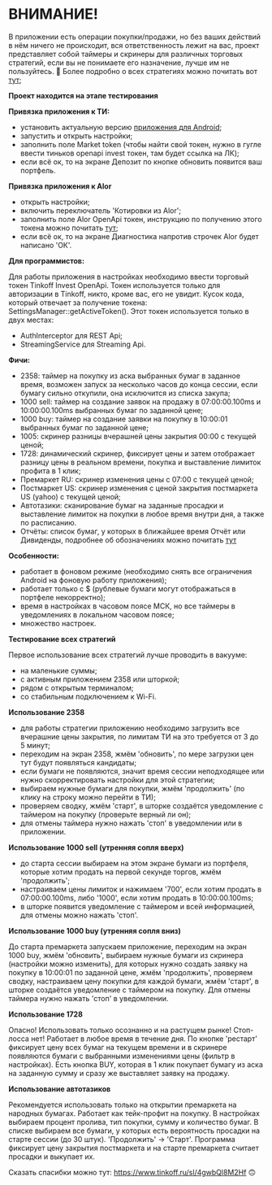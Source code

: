 # ВНИМАНИЕ!
В приложении есть операции покупки/продажи, но без ваших действий в нём ничего не происходит, вся ответственность лежит на вас, 
проект представляет собой таймеры и скринеры для различных торговых стратегий, если вы не понимаете его назначение, лучше им не пользуйтесь. 🙌
Более подробно о всех стратегиях можно почитать вот <a href="https://www.notion.so/159807c2dc854b74ac798b41c816618d">тут</a>; 

**Проект находится на этапе тестирования**

**Привязка приложения к ТИ:**
- установить актуальную версию <a href="https://github.com/oostap/2358/releases">приложения для Android</a>;
- запустить и открыть настройки;
- заполнить поле Market token (чтобы найти свой токен, нужно в гугле ввести тиньков openapi invest токен, там будет ссылка на ЛК);
- если всё ок, то на экране Депозит по кнопке обновить появится ваш портфель.

**Привязка приложения к Alor**
- открыть настройки;
- включить переключатель 'Котировки из Alor';
- заполнить поле Alor OpenApi токен, инструкцию по получению этого токена можно почитать <a href="https://pantini.gitbook.io/pantini-co/marshes/alor-market-data">тут</a>;
- если всё ок, то на экране Диагностика напротив строчек Alor будет написано 'ОК'.

**Для программистов:**

Для работы приложения в настройках необходимо ввести торговый токен Tinkoff Invest OpenApi.
Токен используется только для авторизации в Tinkoff, никто, кроме вас, его не увидит.
Кусок кода, который отвечает за получение токена: SettingsManager::getActiveToken().
Этот токен используется только в двух местах: 
- AuthInterceptor для REST Api;
- StreamingService для Streaming Api.


**Фичи:**
- 2358: таймер на покупку из аска выбранных бумаг в заданное время, возможен запуск за несколько часов до конца сессии, если бумагу сильно откупили, она исключится из списка закупа;
- 1000 sell: таймер на создание заявок на продажу в 07:00:00.100ms и 10:00:00.100ms выбранных бумаг по заданной цене;
- 1000 buy: таймер на создание заявки на покупку в 10:00:01 выбранных бумаг по заданной цене;
- 1005: скринер разницы вчерашней цены закрытия 00:00 с текущей ценой;
- 1728: динамический скринер, фиксирует цены и затем отображает разницу цены в реальном времени, покупка и выставление лимиток профита в 1 клик;
- Премаркет RU: скринер изменения цены с 07:00 с текущей ценой;
- Постмаркет US: скринер изменения с ценой закрытия постмаркета US (yahoo) с текущей ценой;
- Автотазики: сканирование бумаг на заданные просадки и выставление лимиток на покупки в любое время внутри дня, а также по расписанию.
- Отчёты: список бумаг, у которых в ближайшее время Отчёт или Дивиденды, подробнее об обозначениях можно почитать <a href="https://tinvest.daager.ru/ostap-api/index.html">тут</a>

**Особенности:**
- работает в фоновом режиме (необходимо снять все ограничения Android на фоновую работу приложения);
- работает только с $ (рублевые бумаги могут отображаться в портфеле некорректно);
- время в настройках в часовом поясе МСК, но все таймеры в уведомлениях в локальном часовом поясе;
- множество настроек.

**Тестирование всех стратегий**

Первое использование всех стратегий лучше проводить в вакууме:
- на маленькие суммы;
- с активным приложением 2358 или шторкой;
- рядом с открытым терминалом;
- со стабильным подключением к Wi-Fi.

**Использование 2358**

- для работы стратегии приложению необходимо загрузить все вчерашние цены закрытия, по лимитам ТИ на это требуется от 3 до 5 минут;
- переходим на экран 2358, жмём 'обновить', по мере загрузки цен тут будут появляться кандидаты;
- если бумаги не появляются, значит время сессии неподходящее или нужно скорректировать настройки для этой стратегии;
- выбираем нужные бумаги для покупки, жмём 'продолжить' (по клику на строку можно перейти в ТИ);
- проверяем сводку, жмём 'старт', в шторке создаётся уведомление с таймером на покупку (проверьте верный ли он);
- для отмены таймера нужно нажать 'стоп' в уведомлении или в приложении.

**Использование 1000 sell (утренняя сопля вверх)**

- до старта сессии выбираем на этом экране бумаги из портфеля, которые хотим продать на первой секунде торгов, жмём 'продолжить';
- настраиваем цены лимиток и нажимаем '700', если хотим продать в 07:00:00.100ms, либо '1000', если хотим продать в 10:00:00.100ms;
- в шторке появится уведомление с таймером и всей информацией, для отмены можно нажать 'стоп'.

**Использование 1000 buy (утренняя сопля вниз)**

До старта премаркета запускаем приложение, переходим на экран 1000 buy, жмём 'обновить', выбираем нужные бумаги из скринера (настройки можно изменить), для которых нужно создать заявку на покупку в 10:00:01 по заданной цене, жмём 'продолжить', проверяем сводку, настраиваем цену покупки для каждой бумаги, жмём 'старт', в шторке создаётся уведомление с таймером на покупку. Для отмены таймера нужно нажать 'стоп' в уведомлении.

**Использование 1728**

Опасно! Использовать только осознанно и на растущем рынке! Стоп-лосса нет!
Работает в любое время в течение дня. По кнопке 'рестарт' фиксирует цену всех бумаг на текущем времени и в скринере появляются бумаги с выбранными изменениями цены (фильтр в настройках). Есть кнопка BUY, которая в 1 клик покупает бумагу из аска на заданную сумму и сразу же выставляет заявку на продажу.

**Использование автотазиков**

Рекомендуется использовать только на открытии премаркета на народных бумагах. Работает как тейк-профит на покупку. В настройках выбираем процент пролива, тип покупки, сумму и количество бумаг. В списке выбираем все бумаги, у которых есть вероятность просадки на старте сессии (до 30 штук). 'Продолжить' -> 'Старт'. Программа фиксирует цену закрытия постмаркета и на старте премаркета считает просадки и выкупает их.

Сказать спасибки можно тут: https://www.tinkoff.ru/sl/4gwbQl8M2Hf 🙃
